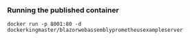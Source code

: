 ### Running the published container
```
docker run -p 8001:80 -d dockerkingmaster/blazorwebassemblyprometheusexampleserver
```
